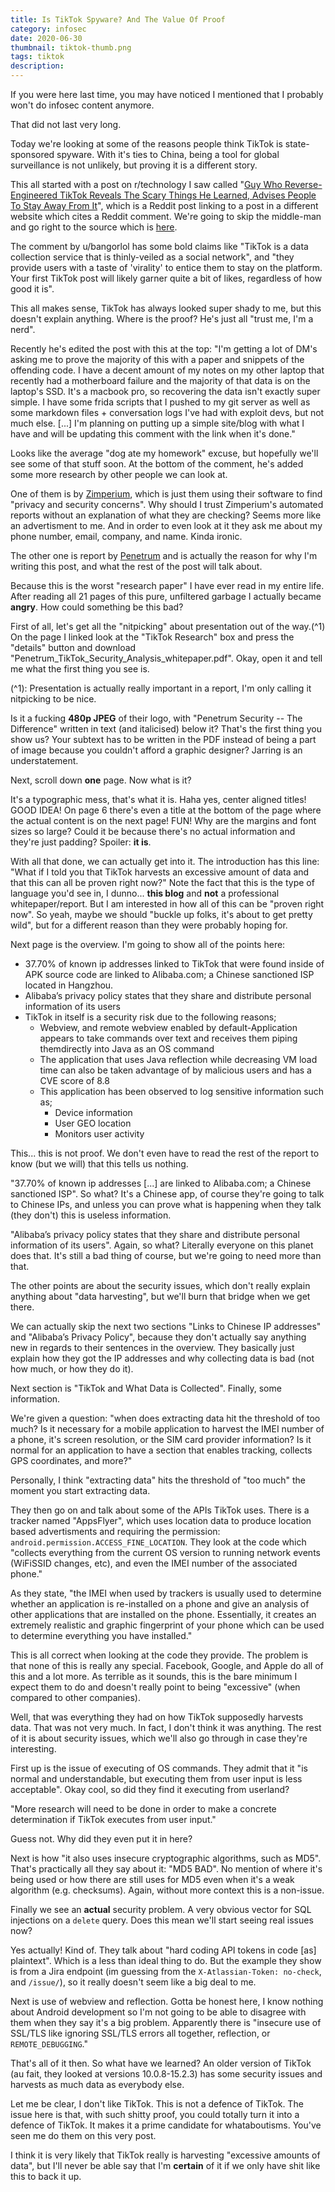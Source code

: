 ```yaml
---
title: Is TikTok Spyware? And The Value Of Proof
category: infosec
date: 2020-06-30
thumbnail: tiktok-thumb.png
tags: tiktok
description:
---
```


If you were here last time, you may have noticed I mentioned that I probably won't  do infosec content anymore.

That did not last very long.

Today we're looking at some of the reasons people think TikTok is state-sponsored spyware. With it's ties to China, being a tool for global surveillance is not unlikely, but proving it is a different story.

This all started with a post on r/technology I saw called "[Guy Who Reverse-Engineered TikTok Reveals The Scary Things He Learned, Advises People To Stay Away From It](https://www.reddit.com/r/technology/comments/hgwe3c/guy_who_reverseengineered_tiktok_reveals_the)", which is a Reddit post linking to a post in a different website which cites a Reddit comment. We're going to skip the middle-man and go right to the source which is [here](https://www.reddit.com/r/videos/comments/fxgi06/not_new_news_but_tbh_if_you_have_tiktiok_just_get/fmuko1m/).

The comment by u/bangorlol has some bold claims like "TikTok is a data collection service that is thinly-veiled as a social network", and "they provide users with a taste of 'virality' to entice them to stay on the platform. Your first TikTok post will likely garner quite a bit of likes, regardless of how good it is".

This all makes sense, TikTok has always looked super shady to me, but this doesn't explain anything. Where is the proof? He's just all "trust me, I'm a nerd".

Recently he's edited the post with this at the top: "I'm getting a lot of DM's asking me to prove the majority of this with a paper and snippets of the offending code. I have a decent amount of my notes on my other laptop that recently had a motherboard failure and the majority of that data is on the laptop's SSD. It's a macbook pro, so recovering the data isn't exactly super simple. I have some frida scripts that I pushed to my git server as well as some markdown files + conversation logs I've had with exploit devs, but not much else. [...] I'm planning on putting up a simple site/blog with what I have and will be updating this comment with the link when it's done."

Looks like the average "dog ate my homework" excuse, but hopefully we'll see some of that stuff soon. At the bottom of the comment, he's added some more research by other people we can look at.

One of them is by [Zimperium](https://blog.zimperium.com/zimperium-analyzes-tiktoks-security-and-privacy-risks/), which is just them using their software to find "privacy and security concerns". Why should I trust Zimperium's automated reports without an explanation of what they are checking? Seems more like an advertisment to me. And in order to even look at it they ask me about my phone number, email, company, and name. Kinda ironic.

The other one is report by [Penetrum](https://penetrum.com/research) and is actually the reason for why I'm writing this post, and what the rest of the post will talk about.

Because this is the worst "research paper" I have ever read in my entire life. After reading all 21 pages of this pure, unfiltered garbage I actually became **angry**. How could something be this bad?

First of all, let's get all the "nitpicking" about presentation out of the way.(^1) On the page I linked look at the "TikTok Research" box and press the "details" button and download "Penetrum\_TikTok\_Security\_Analysis\_whitepaper.pdf". Okay, open it and tell me what the first thing you see is.

(^1): Presentation is actually really important in a report, I'm only calling it nitpicking to be nice.

Is it a fucking **480p JPEG** of their logo, with "Penetrum Security -- The Difference" written in text (and italicised) below it? That's the first thing you show us? Your subtext has to be written in the PDF instead of being a part of image because you couldn't afford a graphic designer? Jarring is an understatement.

Next, scroll down **one** page. Now what is it?

It's a typographic mess, that's what it is. Haha yes, center aligned titles! GOOD IDEA! On page 6 there's even a title at the bottom of the page where the actual content is on the next page! FUN! Why are the margins and font sizes so large? Could it be because there's no actual information and they're just padding? Spoiler: **it is**.

With all that done, we can actually get into it. The introduction has this line: "What if I told you that TikTok harvests an excessive amount of data and that this can all be proven right now?" Note the fact that this is the type of language you'd see in, I dunno... **this blog** and **not** a professional whitepaper/report. But I am interested in how all of this can be "proven right now". So yeah, maybe we should  "buckle up folks, it's about to get pretty wild", but for a different reason than they were probably hoping for.

Next page is the overview. I'm going to show all of the points here:

- 37.70% of known ip addresses linked to TikTok that were found inside of APK source code are linked to Alibaba.com; a Chinese sanctioned ISP located in Hangzhou.
- Alibaba’s privacy policy states that they share and distribute personal information of its users
- TikTok in itself is a security risk due to the following reasons;
	- Webview, and remote webview enabled by default-Application appears to take commands over text and receives them piping themdirectly into Java as an OS command
	- The application that uses Java reflection while decreasing VM load time can also be taken advantage of by malicious users and has a CVE score of 8.8
	- This application has been observed to log sensitive information such as;
		- Device information
		- User GEO location
		- Monitors user activity

This... this is not proof. We don't even have to read the rest of the report to know (but we will) that this tells us nothing.

"37.70% of known ip addresses [...] are linked to Alibaba.com; a Chinese sanctioned ISP". So what? It's a Chinese app, of course they're going to talk to Chinese IPs, and unless you can prove what is happening when they talk (they don't) this is useless information.

"Alibaba’s privacy policy states that they share and distribute personal information of its users". Again, so what? Literally everyone on this planet does that. It's still a bad thing of course, but we're going to need more than that.

The other points are about the security issues, which don't really explain anything about "data harvesting", but we'll burn that bridge when we get there.

We can actually skip the next two sections "Links to Chinese IP addresses" and "Alibaba’s Privacy Policy", because they don't actually say anything new in regards to their sentences in the overview. They basically just explain how they got the IP addresses and why collecting data is bad (not how much, or how they do it).

Next section is "TikTok and What Data is Collected". Finally, some information.

We're given a question: "when does extracting data hit the threshold of too much? Is it necessary for a mobile application to harvest the IMEI number of a phone, it's screen resolution, or the SIM card provider information? Is it normal for an application to have a section that enables tracking, collects GPS coordinates, and more?"

Personally, I think "extracting data" hits the threshold of "too much" the moment you start extracting data.

They then go on and talk about some of the APIs TikTok uses. There is a tracker named "AppsFlyer", which uses location data to produce location based advertisments and requiring the permission: `android.permission.ACCESS_FINE_LOCATION`. They look at the code which  "collects everything from the current OS version to running network events (WiFiSSID changes, etc), and even the IMEI number of the associated phone."

As they state, "the IMEI when used by trackers is usually used to determine whether an application is re-installed on a phone and give an analysis of other applications that are installed on the phone. Essentially, it creates an extremely realistic and graphic fingerprint of your phone which can be used to determine everything you have installed."

This is all correct when looking at the code they provide. The problem is that none of this is really any special. Facebook, Google, and Apple do all of this and a lot more. As terrible as it sounds, this is the bare minimum I expect them to do and doesn't really point to being "excessive" (when compared to other companies).

Well, that was everything they had on how TikTok supposedly harvests data. That was not very much. In fact, I don't think it was anything. The rest of it is about security issues, which we'll also go through in case they're interesting.

First up is the issue of executing of OS commands. They admit that it "is normal and understandable, but executing them from user input is less acceptable". Okay cool, so did they find it executing from userland?

"More research will need to be done in order to make a concrete determination if TikTok executes from user input."

Guess not. Why did they even put it in here?

Next is how "it also uses insecure cryptographic algorithms, such as MD5". That's practically all they say about it: "MD5 BAD". No mention of where it's being used or how there are still uses for MD5 even when it's a weak algorithm (e.g. checksums). Again, without more context this is a non-issue.

Finally we see an **actual** security problem. A very obvious vector for SQL injections on a `delete` query. Does this mean we'll start seeing real issues now?

Yes actually! Kind of. They talk about "hard coding API tokens in code [as] plaintext". Which is a less than ideal thing to do. But the example they show is from a Jira endpoint (im guessing from the `X-Atlassian-Token: no-check`, and `/issue/`), so it really doesn't seem like a big deal to me.

Next is use of webview and reflection. Gotta be honest here, I know nothing about Android development so I'm not going to be able to disagree with them when they say it's a big problem. Apparently there is "insecure use of SSL/TLS like ignoring SSL/TLS errors all together, reflection, or `REMOTE_DEBUGGING`."

That's all of it then. So what have we learned? An older version of TikTok (au fait,  they looked at versions 10.0.8-15.2.3) has some security issues and harvests as much data as everybody else.

Let me be clear, I don't like TikTok. This is not a defence of TikTok. The issue here is that, with such shitty proof, you could totally turn it into a defence of TikTok. It makes it a prime candidate for whataboutisms. You've seen me do them on this very post.

I think it is very likely that TikTok really is harvesting "excessive amounts of data", but I'll never be able say that I'm **certain** of it if we only have shit like this to back it up.
